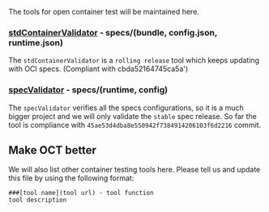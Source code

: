The tools for open container test will be maintained here.

### [stdContainerValidator](stdContainerValidator/README.md) - specs/(bundle, config.json, runtime.json)
The `stdContainerValidator` is a `rolling release` tool which keeps updating with OCI specs.
(Compliant with cbda52164745ca5a')

### [specValidator](specsValidator/README.md) - specs/(runtime, config)
The `specValidator` verifies all the specs configurations, so it is a much bigger project
and we will only validate the `stable` spec release.
So far the tool is compliance with `45ae53d4dba8e550942f7384914206103f6d2216` commit.

## Make OCT better
We will also list other container testing tools here.
Please tell us and update this file by using the following format:

```
###[tool name](tool url) - tool function
tool description

```
